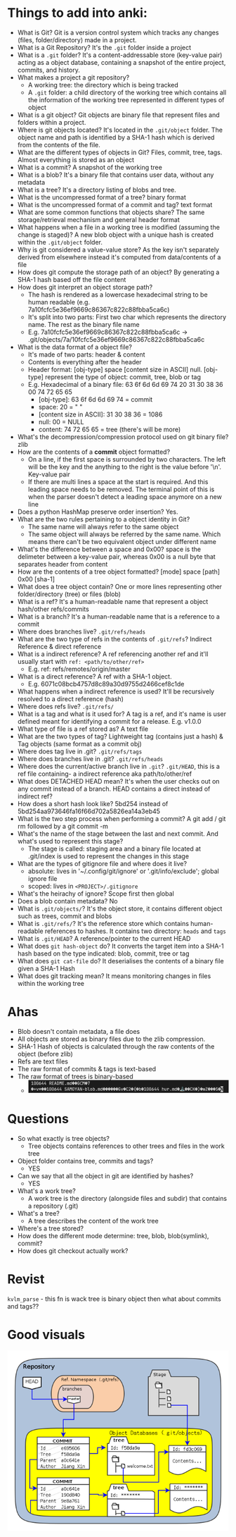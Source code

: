 # Things to add into anki:

- What is Git? Git is a version control system which tracks any changes (files, folder/directory) made in a project.
- What is a Git Repository? It's the `.git` folder inside a project
- What is a `.git` folder? It's a content-addressable store (key-value pair) acting as a object database, containing a snapshot of the entire project, commits, and history.
- What makes a project a git repository? 
  - A working tree: the directory which is being tracked
  - A `.git` folder: a child directory of the working tree which contains all the information of the working tree represented in different types of object
- What is a git object? Git objects are binary file that represent files and folders within a project. 
- Where is git objects located? It's located in the `.git/object` folder. The object name and path is identified by a SHA-1 hash which is derived from the contents of the file.
- What are the different types of objects in Git? Files, commit, tree, tags. Almost everything is stored as an object
- What is a commit? A snapshot of the working tree
- What is a blob? It's a binary file that contains user data, without any metadata
- What is a tree? It's a directory listing of blobs and tree.
- What is the uncompressed format of a tree? binary format
- What is the uncompressed format of a commit and tag? text format
- What are some common functions that objects share? The same storage/retrieval mechanism and general header format
- What happens when a file in a working tree is modified (assuming the change is staged)? A new blob object with a unique hash is created within the `.git/object` folder.
- Why is git considered a value-value store? As the key isn't separately derived from elsewhere instead it's computed from data/contents of a file
- How does git compute the storage path of an object? By generating a SHA-1 hash based off the file content
- How does git interpret an object storage path? 
  - The hash is rendered as a lowercase hexadecimal string to be human readable (e.g. 7a10fcfc5e36ef9669c86367c822c88fbba5ca6c)
  - It's split into two parts: First two char which represents the directory name. The rest as the binary file name
  - E.g. 7a10fcfc5e36ef9669c86367c822c88fbba5ca6c -> .git/objects/7a/10fcfc5e36ef9669c86367c822c88fbba5ca6c
- What is the data format of a object file? 
  - It's made of two parts: header & content
  - Contents is everything after the header
  - Header format: [obj-type] space [content size in ASCII] null. [obj-type] represent the type of object: commit, tree, blob or tag
  - E.g. Hexadecimal of a binary file: 63 6f 6d 6d 69 74 20 31 30 38 36 00 74 72 65 65
    - [obj-type]: 63 6f 6d 6d 69 74 = commit
    - space: 20 = " "
    - [content size in ASCII]: 31 30 38 36 = 1086
    - null: 00 = NULL
    - content: 74 72 65 65 = tree (there's will be more)
- What's the decompression/compression protocol used on git binary file? zlib
- How are the contents of a **commit** object formatted? 
  - On a line, if the first space is surrounded by two characters. The left will be the key and the anything to the right is the value before '\n'. Key-value pair
  - If there are multi lines a space at the start is required. And this leading space needs to be removed. The terminal point of this is when the parser doesn't detect a leading space anymore on a new line
- Does a python HashMap preserve order insertion? Yes.
- What are the two rules pertaining to a object identity in Git? 
  - The same name will always refer to the same object
  - The same object will always be referred by the same name. Which means there can't be two equivalent object under different name
- What's the difference between a space and 0x00? space is the delimeter between a key-value pair, whereas 0x00 is a null byte that separates header from content
- How are the contents of a tree object formatted? [mode] space [path] 0x00 [sha-1]
- What does a tree object contain? One or more lines representing other folder/directory (tree) or files (blob)
- What is a ref? It's a human-readable name that represent a object hash/other refs/commits
- What is a branch? It's a human-readable name that is a reference to a commit
- Where does branches live? `.git/refs/heads`
- What are the two type of refs in the contents of `.git/refs`? Indirect Reference & direct reference
- What is a indirect reference? A ref referencing another ref and it'll usually start with `ref: <path/to/other/ref>`
  - E.g. ref: refs/remotes/origin/master
- What is a direct reference? A ref with a SHA-1 object.
  - E.g. 6071c08bcb4757d8c89a30d9755d2466cef8c1de
- What happens when a indirect reference is used? It'll be recursively resolved to a direct reference (hash)
- Where does refs live? `.git/refs/`
- What is a tag and what is it used for? A tag is a ref, and it's name is user defined meant for identifying a commit for a release. E.g. v1.0.0
- What type of file is a ref stored as? A text file
- What are the two types of tag? Lightweight tag (contains just a hash) & Tag objects (same format as a commit obj)
- Where does tag live in .git? `.git/refs/tags`
- Where does branches live in .git? `.git/refs/heads`
- Where does the current/active branch live in `.git`? `.git/HEAD`, this is a ref file containing- a indirect reference aka path/to/other/ref
- What does DETACHED HEAD mean? It's when the user checks out on any commit instead of a branch. HEAD contains a direct instead of indirect ref?
- How does a short hash look like? 5bd254 instead of 5bd254aa973646fa16f66d702a5826ea14a3eb45
- What is the two step process when performing a commit? A git add / git rm followed by a git commit -m <MESSAGE>
- What's the name of the stage between the last and next commit. And what's used to represent this stage? 
  - The stage is called: staging area and a binary file located at .git/index is used to represent the changes in this stage
- What are the types of gitignore file and where does it live? 
  - absolute: lives in '~/.config/git/ignore' or '.git/info/exclude'; global ignore file
  - scoped: lives in `<PROJECT>/.gitignore`
- What's the heirachy of ignore? Scope first then global
- Does a blob contain metadata? No
- What is `.git/objects/`? It's the object store, it contains different object such as trees, commit and blobs
- What is `.git/refs/`? It's the reference store which contains human-readable references to hashes. It contains two directory: `heads` and `tags`
- What is `.git/HEAD`? A reference/pointer to the current HEAD
- What does `git hash-object` do? It converts the target item into a SHA-1 hash based on the type indicated: blob, commit, tree or tag
- What does `git cat-file` do? It deserialises the contents of a binary file given a SHA-1 Hash
- What does git tracking mean? It means monitoring changes in files within the working tree

# Ahas

- Blob doesn't contain metadata, a file does
- All objects are stored as binary files due to the zlib compression.
- SHA-1 Hash of objects is calculated through the raw contents of the object (before zlib)
- Refs are text files
- The raw format of commits & tags is text-based
- The raw format of trees is binary-based
  - ![alt text](./assets/raw-git-tree.png)

# Questions

- So what exactly is tree objects?
  - Tree objects contains references to other trees and files in the work tree
- Object folder contains tree, commits and tags?
  - YES
- Can we say that all the object in git are identified by hashes?
  - YES
- What's a work tree?
  - A work tree is the directory (alongside files and subdir) that contains a repository (.git)
- What's a tree?
  - A tree describes the content of the work tree
- Where's a tree stored?
- How does the different mode determine: tree, blob, blob(symlink), commit?
- How does git checkout actually work?

# Revist

`kvlm_parse` - this fn is wack
tree is binary object then what about commits and tags??

# Good visuals
![alt text](./assets/git-objects-overview.png)